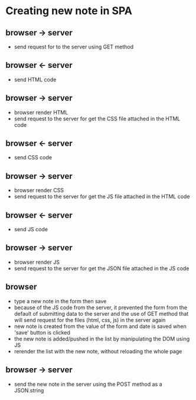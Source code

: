 # Creating new note in SPA


## browser -> server
- send request for to the server using GET method 
## browser <- server 
- send HTML code
## browser -> server
- browser render HTML
- send request to the server for get the CSS file attached in the HTML code 
## browser <- server 
- send CSS code
## browser -> server
- browser render CSS
- send request to the server for get the JS file attached in the HTML code 
## browser <- server 
- send JS code
## browser -> server
- browser render JS
- send request to the server for get the JSON file attached in the JS code 
## browser 
- type a new note in the form then save
- because of the JS code from the server, it prevented the form from 
    the default of submitting data to the server and the use of GET method 
    that will send request for the files (html, css, js) in the server again
- new note is created from the value of the form and date is saved when 'save' button is clicked
- the new note is added/pushed in the list by manipulating the DOM using JS
- rerender the list with the new note, without reloading the whole page
## browser -> server
- send the new note in the server using the POST method as a JSON.string